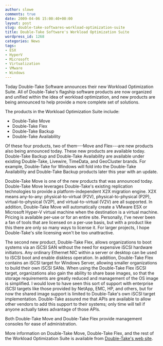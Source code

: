```yaml
---
author: slowe
comments: true
date: 2009-04-06 15:00:40+00:00
layout: post
slug: double-take-softwares-workload-optimization-suite
title: Double-Take Software's Workload Optimization Suite
wordpress_id: 1268
categories: News
tags:
- ESX
- HyperV
- Microsoft
- Virtualization
- VMware
- Windows
---
```


Today Double-Take Software announces their new Workload Optimization Suite. All of Double-Take's flagship software products are now organized and unified within the idea of workload optimization, and new products are being announced to help provide a more complete set of solutions.

The products in the Workload Optimization Suite include:

* Double-Take Move
* Double-Take Flex
* Double-Take Backup
* Double-Take Availability

Of these four products, two of them---Move and Flex---are new products also being announced today. These new products are available today. Double-Take Backup and Double-Take Availability are available under existing Double-Take, Livewire, TimeData, and GeoCluster brands. For example, Double-Take for Windows will fold into the Double-Take Availability and Double-Take Backup products later this year with an update.

Double-Take Move is one of the new products that was announced today. Double-Take Move leverages Double-Take's existing replication technologies to provide a platform-independent X2X migration engine. X2X means any-to-any: physical-to-virtual (P2V), physical-to-physical (P2P), virtual-to-physical (V2P), and virtual-to-virtual (V2V) are all supported. In addition, Double-Take Move will automatically create a VMware ESX or Microsoft Hyper-V virtual machine when the destination is a virtual machine. Pricing is available per-use or for an entire site. Personally, I've never been a fan of tools that are licensed on a per-use basis, but with a product like this there are only so many ways to license it. For larger projects, I hope Double-Take's site licensing won't be too unattractive.

The second new product, Double-Take Flex, allows organizations to boot systems via an iSCSI SAN without the need for expensive iSCSI hardware initiators. Any ordinary Ethernet NIC within a server or desktop can be used to iSCSI boot and enable diskless operation. In addition, Double-Take Flex contains an iSCSI target for Windows Server, allowing smaller organizations to build their own iSCSI SANs. When using the Double-Take Flex iSCSI target, organizations also gain the ability to share base images, so that the storage requirements are greatly reduced and management of the OS image is simplified. I would love to have seen this sort of support with enterprise iSCSI targets like those provided by NetApp, EMC, HP, and others, but for now the shared image support is limited to Double-Take's own iSCSI target implementation. Double-Take assured me that APIs are available to allow other vendors to add this support to their systems; only time will tell if anyone actually takes advantage of those APIs.

Both Double-Take Move and Double-Take Flex provide management consoles for ease of administration.

More information on Double-Take Move, Double-Take Flex, and the rest of the Workload Optimization Suite is available from [Double-Take's web site](http://www.doubletake.com/).
